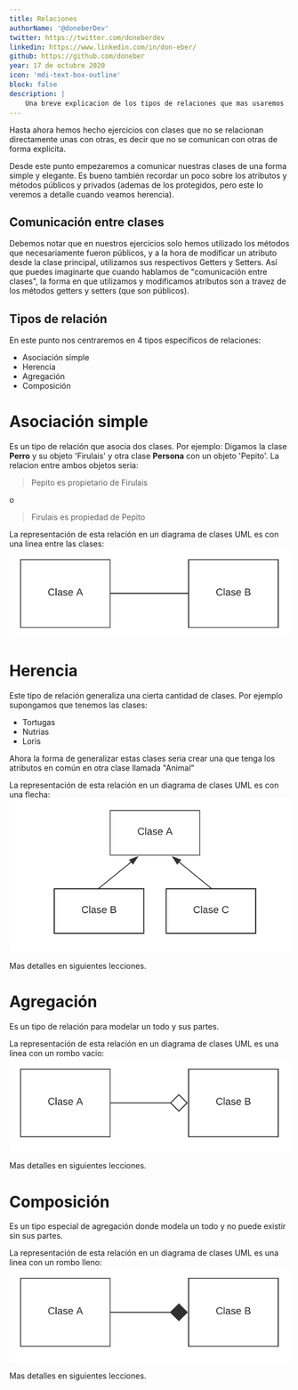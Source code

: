 ```yaml
---
title: Relaciones
authorName: '@doneberDev'
twitter: https://twitter.com/doneberdev
linkedin: https://www.linkedin.com/in/don-eber/
github: https://github.com/doneber
year: 17 de octubre 2020
icon: 'mdi-text-box-outline'
block: false
description: |
    Una breve explicacion de los tipos de relaciones que mas usaremos
---
```


Hasta ahora hemos hecho ejercicios con clases que no se relacionan directamente unas con otras, es decir que no se comunican con otras de forma explicita. 

Desde este punto empezaremos a comunicar nuestras clases de una forma simple y elegante. Es bueno también recordar un poco sobre los atributos y métodos públicos y privados (ademas de los protegidos, pero este lo veremos a detalle cuando veamos herencia).

## Comunicación entre clases
Debemos notar que en nuestros ejercicios solo hemos utilizado los métodos que necesariamente fueron públicos, y a la hora de modificar un atributo desde la clase principal, utilizamos sus respectivos Getters y Setters. Así que puedes imaginarte que cuando hablamos de "comunicación entre clases", la forma en que utilizamos y modificamos atributos son a travez de los métodos getters y setters (que son públicos).

## Tipos de relación
En este punto nos centraremos en 4 tipos específicos de relaciones:
- Asociación simple
- Herencia
- Agregación
- Composición


# Asociación simple
Es un tipo de relación que asocia dos clases. Por ejemplo:
Digamos la clase **Perro** y su objeto 'Firulais' y otra clase **Persona** con un objeto 'Pepito'. La relacion entre ambos objetos seria:
> Pepito es propietario de Firulais

o

> Firulais es propiedad de Pepito

La representación de esta relación en un diagrama de clases UML es con una linea entre las clases:
![representación de asociación simple](https://raw.githubusercontent.com/doneber/POO/master/Resources/relaciones/asociacion_simple.png)

# Herencia
Este tipo de relación generaliza una cierta cantidad de clases. Por ejemplo supongamos que tenemos las clases:
- Tortugas
- Nutrias
- Loris

Ahora la forma de generalizar estas clases seria crear una que tenga los atributos en común en otra clase llamada "Animal"

La representación de esta relación en un diagrama de clases UML es con una flecha:
![representación de una relación de herencia](https://raw.githubusercontent.com/doneber/POO/master/Resources/relaciones/herencia.png)

Mas detalles en siguientes lecciones.

# Agregación
Es un tipo de relación para modelar un todo y sus partes.

La representación de esta relación en un diagrama de clases UML es una linea con un rombo vacio:
![representación de relación de agregación](https://raw.githubusercontent.com/doneber/POO/master/Resources/relaciones/agregacion.png)

Mas detalles en siguientes lecciones.

# Composición
Es un tipo especial de agregación donde modela un todo y no puede existir sin sus partes.

La representación de esta relación en un diagrama de clases UML es una linea con un rombo lleno:
![representación de relación de composición](https://raw.githubusercontent.com/doneber/POO/master/Resources/relaciones/composicion.png)

Mas detalles en siguientes lecciones.